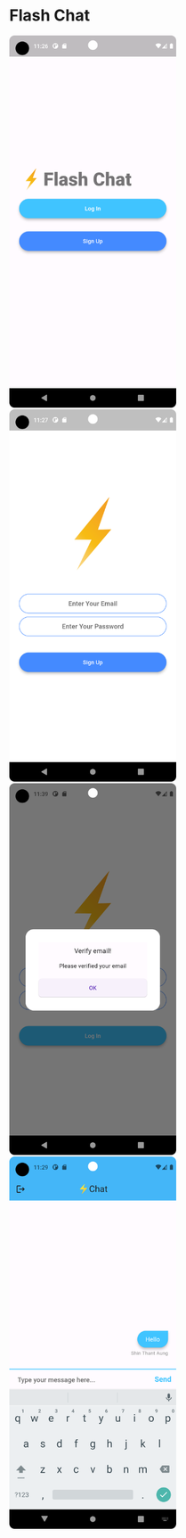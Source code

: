 # Flash Chat
<img src="welcome.png" alt="welcome" style="width:300px;"/>
<img src="sign_up.png" alt="sign_up" style="width:300px;"/>
<img src="verified.png" alt="verified" style="width:300px;"/>
<img src="chat.png" alt="chat" style="width:300px;"/>


